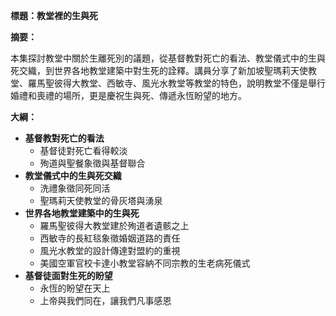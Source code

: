 **標題：教堂裡的生與死**

**摘要：**

本集探討教堂中關於生離死別的議題，從基督教對死亡的看法、教堂儀式中的生與死交織，到世界各地教堂建築中對生死的詮釋。講員分享了新加坡聖瑪莉天使教堂、羅馬聖彼得大教堂、西敏寺、風光水教堂等教堂的特色，說明教堂不僅是舉行婚禮和喪禮的場所，更是慶祝生與死、傳遞永恆盼望的地方。

**大綱：**

* **基督教對死亡的看法**
    * 基督徒對死亡看得較淡
    * 殉道與聖餐象徵與基督聯合
* **教堂儀式中的生與死交織**
    * 洗禮象徵同死同活
    * 聖瑪莉天使教堂的骨灰塔與湧泉
* **世界各地教堂建築中的生與死**
    * 羅馬聖彼得大教堂建於殉道者遺骸之上
    * 西敏寺的長紅毯象徵婚姻道路的責任
    * 風光水教堂的設計傳達對盟約的重視
    * 美國空軍官校卡達小教堂容納不同宗教的生老病死儀式
* **基督徒面對生死的盼望**
    * 永恆的盼望在天上
    * 上帝與我們同在，讓我們凡事感恩